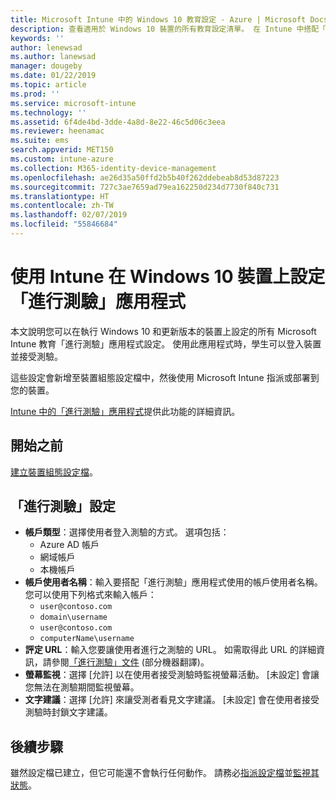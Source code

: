 ```yaml
---
title: Microsoft Intune 中的 Windows 10 教育設定 - Azure | Microsoft Docs
description: 查看適用於 Windows 10 裝置的所有教育設定清單。 在 Intune 中搭配「進行測驗」應用程式在裝置組態設定檔中使用這些設定、選擇使用者或學生的登入方式、在測驗期間監視螢幕等等。
keywords: ''
author: lenewsad
ms.author: lanewsad
manager: dougeby
ms.date: 01/22/2019
ms.topic: article
ms.prod: ''
ms.service: microsoft-intune
ms.technology: ''
ms.assetid: 6f4de4bd-3dde-4a8d-8e22-46c5d06c3eea
ms.reviewer: heenamac
ms.suite: ems
search.appverid: MET150
ms.custom: intune-azure
ms.collection: M365-identity-device-management
ms.openlocfilehash: ae26d35a50ffd2b5b40f262ddebeab8d53d87223
ms.sourcegitcommit: 727c3ae7659ad79ea162250d234d7730f840c731
ms.translationtype: HT
ms.contentlocale: zh-TW
ms.lasthandoff: 02/07/2019
ms.locfileid: "55846684"
---
```

# <a name="configure-the-take-a-test-app-on-windows-10-devices-using-intune"></a>使用 Intune 在 Windows 10 裝置上設定「進行測驗」應用程式

本文說明您可以在執行 Windows 10 和更新版本的裝置上設定的所有 Microsoft Intune 教育「進行測驗」應用程式設定。 使用此應用程式時，學生可以登入裝置並接受測驗。

這些設定會新增至裝置組態設定檔中，然後使用 Microsoft Intune 指派或部署到您的裝置。

[Intune 中的「進行測驗」應用程式](education-settings-configure.md)提供此功能的詳細資訊。

## <a name="before-you-begin"></a>開始之前

[建立裝置組態設定檔](education-settings-configure.md#create-a-device-profile)。

## <a name="take-a-test-settings"></a>「進行測驗」設定

- **帳戶類型**：選擇使用者登入測驗的方式。 選項包括：
  - Azure AD 帳戶
  - 網域帳戶
  - 本機帳戶
- **帳戶使用者名稱**：輸入要搭配「進行測驗」應用程式使用的帳戶使用者名稱。 您可以使用下列格式來輸入帳戶：
  - `user@contoso.com`
  - `domain\username`
  - `user@contoso.com`
  - `computerName\username`
- **評定 URL**：輸入您要讓使用者進行之測驗的 URL。 如需取得此 URL 的詳細資訊，請參閱[「進行測驗」文件](https://docs.microsoft.com/education/windows/take-tests-in-windows-10) \(部分機器翻譯\)。
- **螢幕監視**：選擇 [允許] 以在使用者接受測驗時監視螢幕活動。 [未設定] 會讓您無法在測驗期間監視螢幕。
- **文字建議**：選擇 [允許] 來讓受測者看見文字建議。 [未設定] 會在使用者接受測驗時封鎖文字建議。

## <a name="next-steps"></a>後續步驟

雖然設定檔已建立，但它可能還不會執行任何動作。 請務必[指派設定檔](device-profile-assign.md)並[監視其狀態](device-profile-monitor.md)。
